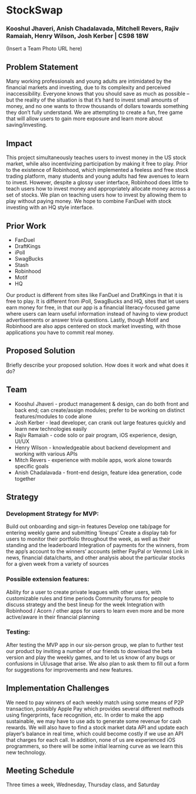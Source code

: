 # StockSwap
### Kooshul Jhaveri, Anish Chadalavada, Mitchell Revers, Rajiv Ramaiah, Henry Wilson, Josh Kerber | CS98 18W

(Insert a Team Photo URL here)

## Problem Statement

Many working professionals and young adults are intimidated by the financial markets and investing, due to its complexity and perceived inaccessibility. Everyone knows that you should save as much as possible – but the reality of the situation is that it’s hard to invest small amounts of money, and no one wants to throw thousands of dollars towards something they don’t fully understand. We are attempting to create a fun, free game that will allow users to gain more exposure and learn more about saving/investing.

## Impact


This project simultaneously teaches users to invest money in the US stock market, while also incentivizing participation by making it free to play. Prior to the existence of Robinhood, which implemented a feeless and free stock trading platform, many students and young adults had few avenues to learn to invest. However, despite a glossy user interface, Robinhood does little to teach users how to invest money and appropriately allocate money across a set of stocks. We plan on teaching users how to invest by allowing them to play without paying money. We hope to combine FanDuel with stock investing with an HQ style interface.  

## Prior Work



- FanDuel
- DraftKings
- iPoll
- SwagBucks
- Stash
- Robinhood
- Motif
- HQ

Our product is different from sites like FanDuel and DraftKings in that it is free to play. It is different from iPoll, SwagBucks and HQ, sites that let users earn money for free, in that our app is a financial literacy-focused game where users can learn useful information instead of having to view product advertisements or answer trivia questions. Lastly, though Motif and Robinhood are also apps centered on stock market investing, with those applications you have to commit real money.

## Proposed Solution

Briefly describe your proposed solution.  How does it work and what does it do?

## Team

- Kooshul Jhaveri - product management & design, can do both front and back end; can create/assign modules; prefer to be working on distinct features/modules to code alone
- Josh Kerber - lead developer, can crank out large features quickly and learn new technologies easily
- Rajiv Ramaiah - code solo or pair program, iOS experience, design, UI/UX
- Henry Wilson - knowledgeable about backend development and working with various APIs
- Mitch Revers - experience with mobile apps, work alone towards specific goals
- Anish Chadalavada - front-end design, feature idea generation, code together

## Strategy

### Development Strategy for MVP:
Build out onboarding and sign-in features
Develop one tab/page for entering weekly game and submitting ‘lineups’
Create a display tab for users to monitor their portfolio throughout the week, as well as their standing and the leaderboard
Integration of payments for the winners, from the app’s account to the winners’ accounts (either PayPal or Venmo)
Link in news, financial data/charts, and other analysis about the particular stocks for a given week from a variety of sources
	
### Possible extension features:
Ability for a user to create private leagues with other users, with customizable rules and time periods
Community forums for people to discuss strategy and the best lineup for the week
Integration with Robinhood / Acorn / other apps for users to learn even more and be more active/aware in their financial planning

### Testing:
After testing the MVP app in our six-person group, we plan to further test our product by inviting a number of our friends to download the beta version and play the weekly games, and to let us know of any bugs or confusions in UI/usage that arise. We also plan to ask them to fill out a form for suggestions for improvements and new features.

## Implementation Challenges


We need to pay winners of each weekly match using some means of P2P transaction, possibly Apple Pay which provides several different methods using fingerprints, face recognition, etc. In order to make the app sustainable, we may have to use ads to generate some revenue for cash rewards. We will also have to find a stock market data API and update each player’s balance in real time, which could become costly if we use an API that charges for each call. In addition, none of us are experienced iOS programmers, so there will be some initial learning curve as we learn this new technology.

## Meeting Schedule


Three times a week, Wednesday, Thursday class, and Saturday

